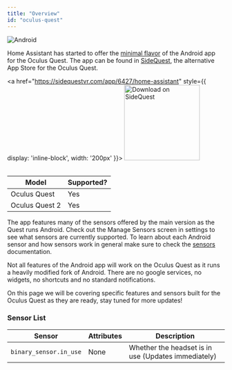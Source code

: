 ```yaml
---
title: "Overview"
id: "oculus-quest"
---
```


![Android](/assets/android.svg)<br />

Home Assistant has started to offer the [minimal flavor](/core/android-flavors.md) of the Android app for the Oculus Quest. The app can be found in [SideQuest](https://www.sidequestvr.com), the alternative App Store for the Oculus Quest.

<a href="https://sidequestvr.com/app/6427/home-assistant" style={{ display: 'inline-block', width: '200px' }}>
    <img class="download-badge" width="175" src="https://sidequestvr.com/assets/images/branding/Get-it-on-SIDEQUEST.png" alt="Download on SideQuest" />
</a>
<br /><br />


| Model | Supported? |
| ----- | --------- |
| Oculus Quest | Yes |
| Oculus Quest 2 | Yes |

The app features many of the sensors offered by the main version as the Quest runs Android. Check out the Manage Sensors screen in settings to see what sensors are currently supported. To learn about each Android sensor and how sensors work in general make sure to check the [sensors](/core/sensors.md#android-sensors) documentation.

Not all features of the Android app will work on the Oculus Quest as it runs a heavily modified fork of Android. There are no google services, no widgets, no shortcuts and no standard notifications.

On this page we will be covering specific features and sensors built for the Oculus Quest as they are ready, stay tuned for more updates!

### Sensor List

| Sensor | Attributes | Description |
| --------- | --------- | ----------- |
|`binary_sensor.in_use` | None | Whether the headset is in use (Updates immediately) |
